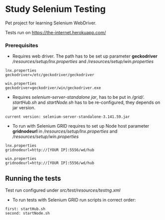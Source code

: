 # Study Selenium Testing

Pet project for learning Selenium WebDriver. 

Tests run on https://the-internet.herokuapp.com/

### Prerequisites

* Requires web driver. 
The path has to be set up parameter **geckodriver** 
_/resources/setup/lnx.properties_ and _/resources/setup/win.properties_
```
lnx.properties 
geckodriver=/etc/geckodriver/geckodriver

win.properties
geckodriver=geckodriver/win/geckodriver.exe
```

* Requires _selenium-server-standalone jar_, has to be put in _/grid/_. 
_startHub.sh_ and _startNode.sh_ has to be re-configured, they depends on jar version.

```
current version: selenium-server-standalone-3.141.59.jar
```

* To run with Selenium GRID requires to set up Node host parameter **gridnodeurl**
in _/resources/setup/lnx.properties_ and _/resources/setup/win.properties_

```
lnx.properties 
gridnodeurl=http://[YOUR IP]:5556/wd/hub

win.properties
gridnodeurl=http://[YOUR IP]:5556/wd/hub
```

## Running the tests

Test run configured under _src/test/resources/testng.xml_

* To run tests with Selenium GRID run scripts in correct order:
```
first: startHub.sh
second: startNode.sh
```